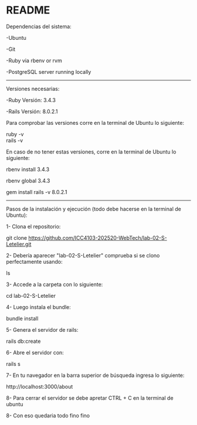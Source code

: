# README
Dependencias del sistema:

-Ubuntu

-Git

-Ruby via rbenv or rvm

-PostgreSQL server running locally

--------------------------------------------

Versiones necesarias:

-Ruby Versión: 3.4.3

-Rails Versión: 8.0.2.1

Para comprobar las versiones corre en la terminal de Ubuntu lo siguiente:

ruby -v       
rails -v      
     


En caso de no tener estas versiones, corre en la terminal de Ubuntu lo siguiente:


rbenv install 3.4.3

rbenv global 3.4.3

gem install rails -v 8.0.2.1

--------------------------------------------

Pasos de la instalación y ejecución (todo debe hacerse en la terminal de Ubuntu):

1- Clona el repositorio:

git clone https://github.com/ICC4103-202520-WebTech/lab-02-S-Letelier.git

2- Debería aparecer "lab-02-S-Letelier" comprueba si se clono perfectamente usando: 

ls

3- Accede a la carpeta con lo siguiente:

cd lab-02-S-Letelier

4- Luego instala el bundle:

bundle install

5- Genera el servidor de rails:

rails db:create

6- Abre el servidor con:

rails s

7- En tu navegador en la barra superior de búsqueda ingresa lo siguiente:

http://localhost:3000/about

8- Para cerrar el servidor se debe apretar CTRL + C en la terminal de ubuntu

8- Con eso quedaria todo fino fino
